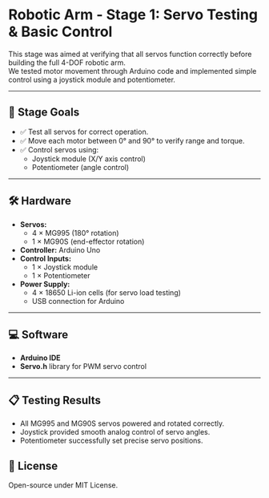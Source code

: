 # Robotic Arm - Stage 1: Servo Testing & Basic Control

This stage was aimed at verifying that all servos function correctly before building the full 4-DOF robotic arm.  
We tested motor movement through Arduino code and implemented simple control using a joystick module and potentiometer.

---

## 🔧 Stage Goals
- ✅ Test all servos for correct operation.
- ✅ Move each motor between 0° and 90° to verify range and torque.
- ✅ Control servos using:
  - Joystick module (X/Y axis control)
  - Potentiometer (angle control)

---

## 🛠 Hardware
- **Servos:**
  - 4 × MG995 (180° rotation)
  - 1 × MG90S (end-effector rotation)
- **Controller:** Arduino Uno
- **Control Inputs:**
  - 1 × Joystick module
  - 1 × Potentiometer
- **Power Supply:**
  - 4 × 18650 Li-ion cells (for servo load testing)
  - USB connection for Arduino

---

## 💻 Software
- **Arduino IDE**
- **Servo.h** library for PWM servo control

---

## 📋 Testing Results
- All MG995 and MG90S servos powered and rotated correctly.
- Joystick provided smooth analog control of servo angles.
- Potentiometer successfully set precise servo positions.

## 📜 License
Open-source under MIT License.
